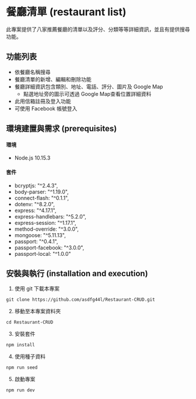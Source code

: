 # 餐廳清單 (restaurant list)
此專案提供了八家推薦餐廳的清單以及評分、分類等等詳細資訊，並且有提供搜尋功能。
## 功能列表
- 依餐廳名稱搜尋
- 餐廳清單的新增、編輯和刪除功能
- 餐廳詳細資訊包含類別、地址、電話、評分、圖片及 Google Map
  - 點選地址旁的圖示可透過 Google Map查看位置詳細資料
- 此用信箱註冊及登入功能
- 可使用 Facebook 帳號登入
## 環境建置與需求 (prerequisites)
#### 環境
- Node.js 10.15.3

#### 套件
- bcryptjs: "^2.4.3",
- body-parser: "^1.19.0",
- connect-flash: "^0.1.1",
- dotenv: "^8.2.0",
- express: "^4.17.1",
- express-handlebars: "^5.2.0",
- express-session: "^1.17.1",
- method-override: "^3.0.0",
- mongoose: "^5.11.13",
- passport: "^0.4.1",
- passport-facebook: "^3.0.0",
- passport-local: "^1.0.0"

## 安裝與執行 (installation and execution)
1. 使用 git 下載本專案
```
git clone https://github.com/asdfg44l/Restaurant-CRUD.git
```
2. 移動至本專案資料夾
```
cd Restaurant-CRUD
```
3. 安裝套件
```
npm install
```
4. 使用種子資料
```
npm run seed
```
5. 啟動專案
```
npm run dev
```